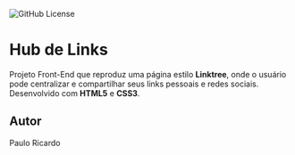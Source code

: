 ![GitHub License](https://img.shields.io/github/license/paulo-ricardo-ffg/hub-links?style=for-the-badge)


# Hub de Links

Projeto Front-End que reproduz uma página estilo **Linktree**, onde o usuário pode centralizar e compartilhar seus links pessoais e redes sociais. Desenvolvido com **HTML5** e **CSS3**.

## Autor
Paulo Ricardo
